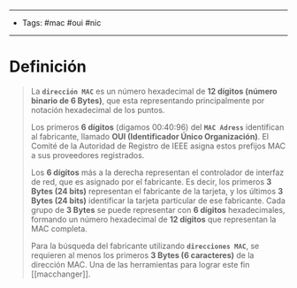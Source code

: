 --------------------
- Tags: #mac #oui #nic
-----------------------------
# Definición

> La **`dirección MAC`** es un número hexadecimal de **12 dígitos (número binario de 6 Bytes)**, que esta representando principalmente por notación hexadecimal de los puntos.
> 
> Los primeros **6 dígitos** (digamos 00:40:96) del **`MAC Adress`** identifican al fabricante, llamado **OUI (Identificador Único Organización)**. El Comité de la Autoridad de Registro de IEEE asigna estos prefijos MAC a sus proveedores registrados.
> 
> Los **6 dígitos** más a la derecha representan el controlador de interfaz de red, que es asignado por el fabricante. Es decir, los primeros **3 Bytes (24 bits)** representan el fabricante de la tarjeta, y los últimos **3 Bytes (24 bits)** identificar la tarjeta particular de ese fabricante. Cada grupo de **3 Bytes** se puede representar con **6 dígitos** hexadecimales, formando un número hexadecimal de **12 dígitos** que representan la MAC completa.
> 
> Para la búsqueda del fabricante utilizando **`direcciones MAC`**, se requieren al menos los primeros **3 Bytes (6 caracteres)** de la dirección MAC. Una de las herramientas para lograr este fin [[macchanger]].